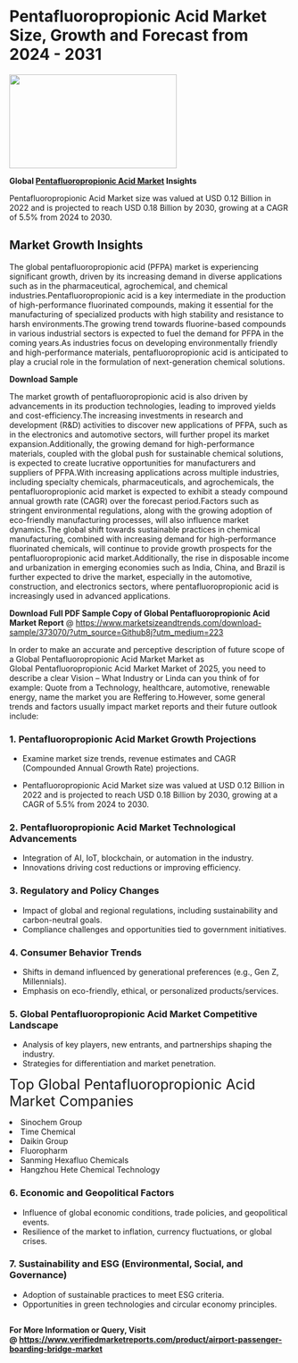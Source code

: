 <H1>Pentafluoropropionic Acid Market Size, Growth and Forecast from 2024 - 2031</H1><img class="aligncenter size-medium wp-image-584254" src="https://thirdeyenews.in/wp-content/uploads/2024/09/Global-Market-Research-300x168.jpeg" alt="" width="300" height="168" /><p><strong>Global&nbsp;<a href="https://www.marketsizeandtrends.com/download-sample/373070/?utm_source=Github8j?utm_medium=223">Pentafluoropropionic Acid Market</a> Insights</strong></p><p>Pentafluoropropionic Acid Market size was valued at USD 0.12 Billion in 2022 and is projected to reach USD 0.18 Billion by 2030, growing at a CAGR of 5.5% from 2024 to 2030.</p><p><h2>Market Growth Insights</h2> <p>The global pentafluoropropionic acid (PFPA) market is experiencing significant growth, driven by its increasing demand in diverse applications such as in the pharmaceutical, agrochemical, and chemical industries.Pentafluoropropionic acid is a key intermediate in the production of high-performance fluorinated compounds, making it essential for the manufacturing of specialized products with high stability and resistance to harsh environments.The growing trend towards fluorine-based compounds in various industrial sectors is expected to fuel the demand for PFPA in the coming years.As industries focus on developing environmentally friendly and high-performance materials, pentafluoropropionic acid is anticipated to play a crucial role in the formulation of next-generation chemical solutions.</p> <p><strong>Download Sample</strong></p> <p>The market growth of pentafluoropropionic acid is also driven by advancements in its production technologies, leading to improved yields and cost-efficiency.The increasing investments in research and development (R&D) activities to discover new applications of PFPA, such as in the electronics and automotive sectors, will further propel its market expansion.Additionally, the growing demand for high-performance materials, coupled with the global push for sustainable chemical solutions, is expected to create lucrative opportunities for manufacturers and suppliers of PFPA.With increasing applications across multiple industries, including specialty chemicals, pharmaceuticals, and agrochemicals, the pentafluoropropionic acid market is expected to exhibit a steady compound annual growth rate (CAGR) over the forecast period.Factors such as stringent environmental regulations, along with the growing adoption of eco-friendly manufacturing processes, will also influence market dynamics.The global shift towards sustainable practices in chemical manufacturing, combined with increasing demand for high-performance fluorinated chemicals, will continue to provide growth prospects for the pentafluoropropionic acid market.Additionally, the rise in disposable income and urbanization in emerging economies such as India, China, and Brazil is further expected to drive the market, especially in the automotive, construction, and electronics sectors, where pentafluoropropionic acid is increasingly used in advanced applications.</p> <p><span class=""><strong>Download Full PDF Sample Copy of Global Pentafluoropropionic Acid Market Report</strong> @ <a href="https://www.marketsizeandtrends.com/download-sample/373070/?utm_source=Github8j?utm_medium=223" target="_blank">https://www.marketsizeandtrends.com/download-sample/373070/?utm_source=Github8j?utm_medium=223</a></span></p><p>In order to make an accurate and perceptive description of future scope of a Global&nbsp;Pentafluoropropionic Acid Market Market as Global&nbsp;Pentafluoropropionic Acid Market Market of 2025, you need to describe a clear Vision &ndash; What Industry or Linda can you think of for example: Quote from a Technology, healthcare, automotive, renewable energy, name the market you are Reffering to.However, some general trends and factors usually impact market reports and their future outlook include:</p><h3>1.&nbsp;<strong>Pentafluoropropionic Acid Market Growth Projections</strong></h3><ul><li>Examine market size trends, revenue estimates and CAGR (Compounded Annual Growth Rate) projections.</li><li><p>Pentafluoropropionic Acid Market size was valued at USD 0.12 Billion in 2022 and is projected to reach USD 0.18 Billion by 2030, growing at a CAGR of 5.5% from 2024 to 2030.</p></li></ul><h3>2.&nbsp;<strong>Pentafluoropropionic Acid Market Technological Advancements</strong></h3><ul><li>Integration of AI, IoT, blockchain, or automation in the industry.</li><li>Innovations driving cost reductions or improving efficiency.</li></ul><h3>3.&nbsp;<strong>Regulatory and Policy Changes</strong></h3><ul><li>Impact of global and regional regulations, including sustainability and carbon-neutral goals.</li><li>Compliance challenges and opportunities tied to government initiatives.</li></ul><h3>4.&nbsp;<strong>Consumer Behavior Trends</strong></h3><ul><li>Shifts in demand influenced by generational preferences (e.g., Gen Z, Millennials).</li><li>Emphasis on eco-friendly, ethical, or personalized products/services.</li></ul><h3>5.&nbsp;<strong>Global Pentafluoropropionic Acid Market Competitive Landscape</strong></h3><ul><li>Analysis of key players, new entrants, and partnerships shaping the industry.</li><li>Strategies for differentiation and market penetration.</li></ul><p data-pm-slice="1 1 []"><span style="color: inherit; font-family: inherit; font-size: 25px;">Top Global Pentafluoropropionic Acid Market Companies</span></p><div class="" data-test-id=""><p><li>Sinochem Group</li><li> Time Chemical</li><li> Daikin Group</li><li> Fluoropharm</li><li> Sanming Hexafluo Chemicals</li><li> Hangzhou Hete Chemical Technology</li></p></div><h3>6.&nbsp;<strong>Economic and Geopolitical Factors</strong></h3><ul><li>Influence of global economic conditions, trade policies, and geopolitical events.</li><li>Resilience of the market to inflation, currency fluctuations, or global crises.</li></ul><h3>7.&nbsp;<strong>Sustainability and ESG (Environmental, Social, and Governance)</strong></h3><ul><li>Adoption of sustainable practices to meet ESG criteria.</li><li>Opportunities in green technologies and circular economy principles.</li></ul><h2><strong style="font-size: 14px;">For More Information or Query, Visit @&nbsp;</strong><a style="background-color: #ffffff; font-size: 14px;" href="https://www.marketsizeandtrends.com/report/pentafluoropropionic-acid-market/" target="_blank">https://www.verifiedmarketreports.com/product/airport-passenger-boarding-bridge-market</a></h2>